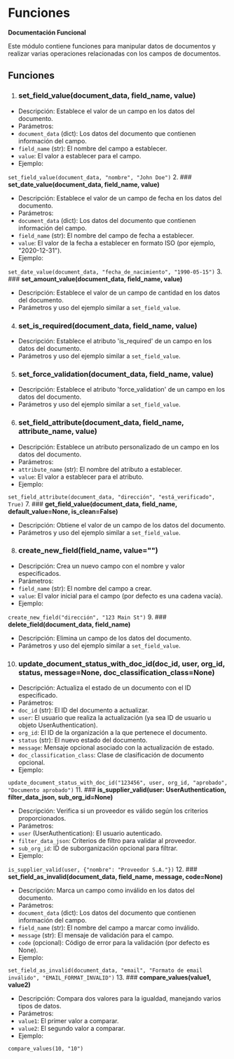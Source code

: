 # Funciones

**Documentación Funcional**

Este módulo contiene funciones para manipular datos de documentos y realizar varias operaciones relacionadas con los campos de documentos.

## **Funciones**

1. ### **set\_field\_value(document\_data, field\_name, value)**
* Descripción: Establece el valor de un campo en los datos del documento.
* Parámetros:
* `document_data` (dict): Los datos del documento que contienen información del campo.
* `field_name` (str): El nombre del campo a establecer.
* `value`: El valor a establecer para el campo.
*   Ejemplo:

`set_field_value(document_data, "nombre", "John Doe")`
2. ### **set\_date\_value(document\_data, field\_name, value)**
* Descripción: Establece el valor de un campo de fecha en los datos del documento.
* Parámetros:
* `document_data` (dict): Los datos del documento que contienen información del campo.
* `field_name` (str): El nombre del campo de fecha a establecer.
* `value`: El valor de la fecha a establecer en formato ISO (por ejemplo, "2020-12-31").
*   Ejemplo:

`set_date_value(document_data, "fecha_de_nacimiento", "1990-05-15")`
3. ### **set\_amount\_value(document\_data, field\_name, value)**
* Descripción: Establece el valor de un campo de cantidad en los datos del documento.
* Parámetros y uso del ejemplo similar a `set_field_value`.
4. ### **set\_is\_required(document\_data, field\_name, value)**
* Descripción: Establece el atributo 'is\_required' de un campo en los datos del documento.
* Parámetros y uso del ejemplo similar a `set_field_value`.
5. ### **set\_force\_validation(document\_data, field\_name, value)**
* Descripción: Establece el atributo 'force\_validation' de un campo en los datos del documento.
* Parámetros y uso del ejemplo similar a `set_field_value`.
6. ### **set\_field\_attribute(document\_data, field\_name, attribute\_name, value)**
* Descripción: Establece un atributo personalizado de un campo en los datos del documento.
* Parámetros:
* `attribute_name` (str): El nombre del atributo a establecer.
* `value`: El valor a establecer para el atributo.
*   Ejemplo:

`set_field_attribute(document_data, "dirección", "está_verificado", True)`
7. ### **get\_field\_value(document\_data, field\_name, default\_value=None, is\_clean=False)**
* Descripción: Obtiene el valor de un campo de los datos del documento.
* Parámetros y uso del ejemplo similar a `set_field_value`.
8. ### **create\_new\_field(field\_name, value="")**
* Descripción: Crea un nuevo campo con el nombre y valor especificados.
* Parámetros:
* `field_name` (str): El nombre del campo a crear.
* `value`: El valor inicial para el campo (por defecto es una cadena vacía).
*   Ejemplo:

`create_new_field("dirección", "123 Main St")`
9. ### **delete\_field(document\_data, field\_name)**
* Descripción: Elimina un campo de los datos del documento.
* Parámetros y uso del ejemplo similar a `set_field_value`.
10. ### **update\_document\_status\_with\_doc\_id(doc\_id, user, org\_id, status, message=None, doc\_classification\_class=None)**
* Descripción: Actualiza el estado de un documento con el ID especificado.
* Parámetros:
* `doc_id` (str): El ID del documento a actualizar.
* `user`: El usuario que realiza la actualización (ya sea ID de usuario u objeto UserAuthentication).
* `org_id`: El ID de la organización a la que pertenece el documento.
* `status` (str): El nuevo estado del documento.
* `message`: Mensaje opcional asociado con la actualización de estado.
* `doc_classification_class`: Clase de clasificación de documento opcional.
*   Ejemplo:

`update_document_status_with_doc_id("123456", user, org_id, "aprobado", "Documento aprobado")`
11. ### **is\_supplier\_valid(user: UserAuthentication, filter\_data\_json, sub\_org\_id=None)**
* Descripción: Verifica si un proveedor es válido según los criterios proporcionados.
* Parámetros:
* `user` (UserAuthentication): El usuario autenticado.
* `filter_data_json`: Criterios de filtro para validar al proveedor.
* `sub_org_id`: ID de suborganización opcional para filtrar.
*   Ejemplo:

`is_supplier_valid(user, {"nombre": "Proveedor S.A."})`
12. ### **set\_field\_as\_invalid(document\_data, field\_name, message, code=None)**
* Descripción: Marca un campo como inválido en los datos del documento.
* Parámetros:
* `document_data` (dict): Los datos del documento que contienen información del campo.
* `field_name` (str): El nombre del campo a marcar como inválido.
* `message` (str): El mensaje de validación para el campo.
* `code` (opcional): Código de error para la validación (por defecto es None).
*   Ejemplo:

`set_field_as_invalid(document_data, "email", "Formato de email inválido", "EMAIL_FORMAT_INVALID")`
13. ### **compare\_values(value1, value2)**
* Descripción: Compara dos valores para la igualdad, manejando varios tipos de datos.
* Parámetros:
* `value1`: El primer valor a comparar.
* `value2`: El segundo valor a comparar.
*   Ejemplo:

`compare_values(10, "10")`
